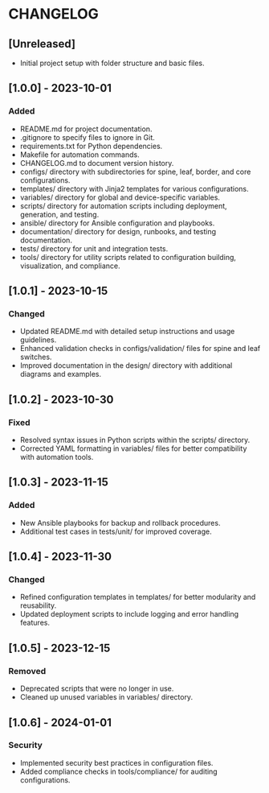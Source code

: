# CHANGELOG

## [Unreleased]
- Initial project setup with folder structure and basic files.

## [1.0.0] - 2023-10-01
### Added
- README.md for project documentation.
- .gitignore to specify files to ignore in Git.
- requirements.txt for Python dependencies.
- Makefile for automation commands.
- CHANGELOG.md to document version history.
- configs/ directory with subdirectories for spine, leaf, border, and core configurations.
- templates/ directory with Jinja2 templates for various configurations.
- variables/ directory for global and device-specific variables.
- scripts/ directory for automation scripts including deployment, generation, and testing.
- ansible/ directory for Ansible configuration and playbooks.
- documentation/ directory for design, runbooks, and testing documentation.
- tests/ directory for unit and integration tests.
- tools/ directory for utility scripts related to configuration building, visualization, and compliance.

## [1.0.1] - 2023-10-15
### Changed
- Updated README.md with detailed setup instructions and usage guidelines.
- Enhanced validation checks in configs/validation/ files for spine and leaf switches.
- Improved documentation in the design/ directory with additional diagrams and examples.

## [1.0.2] - 2023-10-30
### Fixed
- Resolved syntax issues in Python scripts within the scripts/ directory.
- Corrected YAML formatting in variables/ files for better compatibility with automation tools.

## [1.0.3] - 2023-11-15
### Added
- New Ansible playbooks for backup and rollback procedures.
- Additional test cases in tests/unit/ for improved coverage.

## [1.0.4] - 2023-11-30
### Changed
- Refined configuration templates in templates/ for better modularity and reusability.
- Updated deployment scripts to include logging and error handling features.

## [1.0.5] - 2023-12-15
### Removed
- Deprecated scripts that were no longer in use.
- Cleaned up unused variables in variables/ directory.

## [1.0.6] - 2024-01-01
### Security
- Implemented security best practices in configuration files.
- Added compliance checks in tools/compliance/ for auditing configurations.